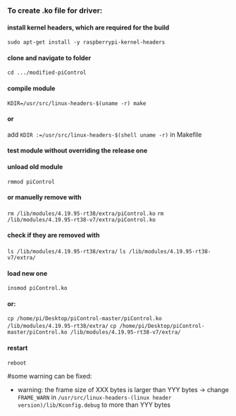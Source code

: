 ### To create .ko file for driver:

#### install kernel headers, which are required for the build
``sudo apt-get install -y raspberrypi-kernel-headers``

#### clone and navigate to folder
``cd .../modified-piControl``

#### compile module
``KDIR=/usr/src/linux-headers-$(uname -r) make``
#### or 
add ``KDIR :=/usr/src/linux-headers-$(shell uname -r)`` in Makefile

#### test module without overriding the release one
#### unload old module
``rmmod piControl``
#### or manuelly remove with 
``rm /lib/modules/4.19.95-rt38/extra/piControl.ko``
``rm /lib/modules/4.19.95-rt38-v7/extra/piControl.ko``

#### check if they are removed with 
``ls /lib/modules/4.19.95-rt38/extra/``
``ls /lib/modules/4.19.95-rt38-v7/extra/``

#### load new one
``insmod piControl.ko``
#### or:
``cp /home/pi/Desktop/piControl-master/piControl.ko /lib/modules/4.19.95-rt38/extra/``
``cp /home/pi/Desktop/piControl-master/piControl.ko /lib/modules/4.19.95-rt38-v7/extra/``

#### restart
``reboot``



#some warning can be fixed:
- warning: the frame size of XXX bytes is larger than YYY bytes
-> change ``FRAME_WARN`` in ``/usr/src/linux-headers-(linux header version)/lib/Kconfig.debug`` to more than YYY bytes

